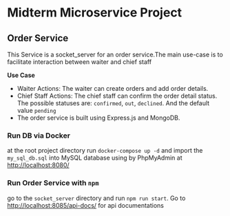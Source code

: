 # Midterm Microservice Project

## Order Service
This Service is a socket_server for an order service.The main use-case is to facilitate interaction between waiter and chief staff 

**Use Case**
- Waiter Actions: The waiter can create orders and add order details.
- Chief Staff Actions: The chief staff can confirm the order detail status. The possible statuses are: `confirmed`, `out`, `declined`. And the default value  `pending`
- The order service is built using Express.js and MongoDB.

### Run DB via Docker
at the root project directory run `docker-compose up -d` and import the `my_sql_db.sql` into MySQL database using by PhpMyAdmin at [http://localhost:8080/](http://localhost:8080/)

### Run Order Service with `npm`
go to the `socket_server` directory and run `npm run start`. Go to [http://localhost:8085/api-docs/](http://localhost:8085/api-docs/) for api documentations